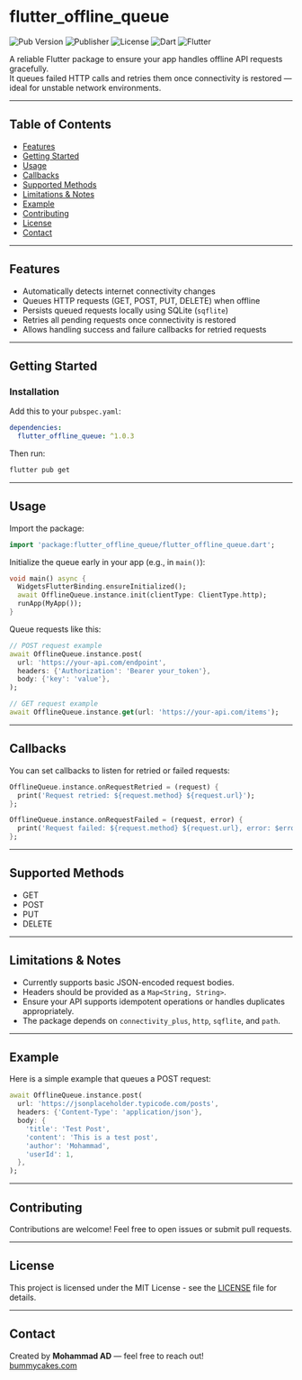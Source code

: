 # flutter_offline_queue

![Pub Version](https://img.shields.io/pub/v/flutter_offline_queue)
![Publisher](https://img.shields.io/pub/publisher/flutter_offline_queue)
![License](https://img.shields.io/github/license/Mohammad-AD/offline_queue)
![Dart](https://img.shields.io/badge/Dart-%3E=3.2.0-blue)
![Flutter](https://img.shields.io/badge/Flutter-%3E=3.13.0-blue)

A reliable Flutter package to ensure your app handles offline API requests gracefully.  
It queues failed HTTP calls and retries them once connectivity is restored — ideal for unstable network environments.

---

## Table of Contents

- [Features](#features)
- [Getting Started](#getting-started)
- [Usage](#usage)
- [Callbacks](#callbacks)
- [Supported Methods](#supported-methods)
- [Limitations & Notes](#limitations--notes)
- [Example](#example)
- [Contributing](#contributing)
- [License](#license)
- [Contact](#contact)

---

## Features

- Automatically detects internet connectivity changes
- Queues HTTP requests (GET, POST, PUT, DELETE) when offline
- Persists queued requests locally using SQLite (`sqflite`)
- Retries all pending requests once connectivity is restored
- Allows handling success and failure callbacks for retried requests

---

## Getting Started

### Installation

Add this to your `pubspec.yaml`:

```yaml
dependencies:
  flutter_offline_queue: ^1.0.3
```

Then run:

```bash
flutter pub get
```

---

## Usage

Import the package:

```dart
import 'package:flutter_offline_queue/flutter_offline_queue.dart';
```

Initialize the queue early in your app (e.g., in `main()`):

```dart
void main() async {
  WidgetsFlutterBinding.ensureInitialized();
  await OfflineQueue.instance.init(clientType: ClientType.http);
  runApp(MyApp());
}
```

Queue requests like this:

```dart
// POST request example
await OfflineQueue.instance.post(
  url: 'https://your-api.com/endpoint',
  headers: {'Authorization': 'Bearer your_token'},
  body: {'key': 'value'},
);

// GET request example
await OfflineQueue.instance.get(url: 'https://your-api.com/items');
```

---

## Callbacks

You can set callbacks to listen for retried or failed requests:

```dart
OfflineQueue.instance.onRequestRetried = (request) {
  print('Request retried: ${request.method} ${request.url}');
};

OfflineQueue.instance.onRequestFailed = (request, error) {
  print('Request failed: ${request.method} ${request.url}, error: $error');
};
```

---

## Supported Methods

- GET
- POST
- PUT
- DELETE

---

## Limitations & Notes

- Currently supports basic JSON-encoded request bodies.
- Headers should be provided as a `Map<String, String>`.
- Ensure your API supports idempotent operations or handles duplicates appropriately.
- The package depends on `connectivity_plus`, `http`, `sqflite`, and `path`.

---

## Example

Here is a simple example that queues a POST request:

```dart
await OfflineQueue.instance.post(
  url: 'https://jsonplaceholder.typicode.com/posts',
  headers: {'Content-Type': 'application/json'},
  body: {
    'title': 'Test Post',
    'content': 'This is a test post',
    'author': 'Mohammad',
    'userId': 1,
  },
);
```

---

## Contributing

Contributions are welcome! Feel free to open issues or submit pull requests.

---

## License

This project is licensed under the MIT License - see the [LICENSE](LICENSE) file for details.

---

## Contact

Created by **Mohammad AD** — feel free to reach out!  
[bummycakes.com](https://bummycakes.com)